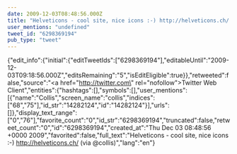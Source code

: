 ```yaml
---
date: 2009-12-03T08:48:56.000Z
title: "Helveticons - cool site, nice icons :-) http://helveticons.ch/ (via <a href='http://twitter.com/collis'>@collis</a>)″"
user_mentions: "undefined"
tweet_id: "6298369194"
pub_type: "tweet"
---
```

{"edit_info":{"initial":{"editTweetIds":["6298369194"],"editableUntil":"2009-12-03T09:18:56.000Z","editsRemaining":"5","isEditEligible":true}},"retweeted":false,"source":"<a href=\"http://twitter.com\" rel=\"nofollow\">Twitter Web Client</a>","entities":{"hashtags":[],"symbols":[],"user_mentions":[{"name":"Collis","screen_name":"collis","indices":["68","75"],"id_str":"14282124","id":"14282124"}],"urls":[]},"display_text_range":["0","76"],"favorite_count":"0","id_str":"6298369194","truncated":false,"retweet_count":"0","id":"6298369194","created_at":"Thu Dec 03 08:48:56 +0000 2009","favorited":false,"full_text":"Helveticons - cool site, nice icons :-) http://helveticons.ch/ (via @collis)","lang":"en"}

